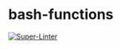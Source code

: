 # bash-functions

[![Super-Linter](https://github.com/arghpy/bash-functions/actions/workflows/manage_pull_requests.yaml/badge.svg)](https://github.com/marketplace/actions/super-linter)
